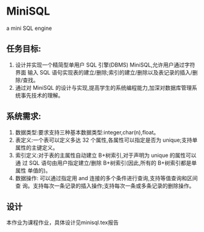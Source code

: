 # MiniSQL
a mini SQL engine

## 任务目标:
1. 设计并实现一个精简型单用户 SQL 引擎(DBMS) MiniSQL,允许用户通过字符界面
输入 SQL 语句实现表的建立/删除;索引的建立/删除以及表记录的插入/删除/查找。
2. 通过对 MiniSQL 的设计与实现,提高学生的系统编程能力,加深对数据库管理系
统事先技术的理解。

## 系统需求:
1. 数据类型:要求支持三种基本数据类型:integer,char(n),float。
2. 表定义:一个表可以定义多达 32 个属性,各属性可以指定是否为 unique;支持单
属性的主键定义。
3. 索引定义:对于表的主属性自动建立 B+树索引,对于声明为 unique 的属性可以通
过 SQL 语句由用户指定建立/删除 B+树索引(因此,所有的 B+树索引都是单属性
单值的)。
4. 数据操作: 可以通过指定用 and 连接的多个条件进行查询,支持等值查询和区间查
询。支持每次一条记录的插入操作;支持每次一条或多条记录的删除操作。

## 设计
本作业为课程作业，具体设计见minisql.tex报告
